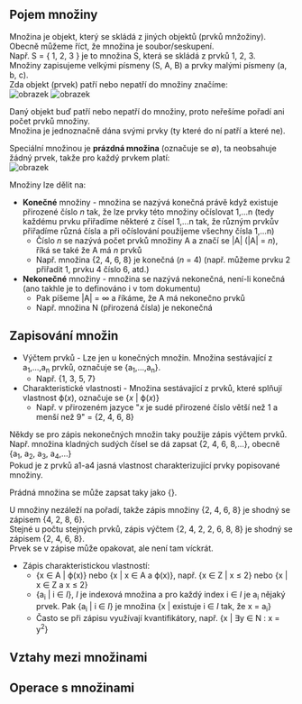 ## Pojem množiny
Množina je objekt, který se skládá z jiných objektů (prvků mnžožiny).\
Obecně můžeme říct, že množina je soubor/seskupení.\
Např. S = { 1, 2, 3 } je to množina S, která se skládá z prvků 1, 2, 3.\
Množiny zapisujeme velkými písmeny (S, A, B) a prvky malými písmeny (a, b, c).\
Zda objekt (prvek) patří nebo nepatří do množiny značíme:\
![obrazek](https://github.com/Rexpes/upol_matros/assets/84129869/cb8c839c-75a4-432d-9604-dd297fbf9c10)
![obrazek](https://github.com/Rexpes/upol_matros/assets/84129869/e71c89bc-3fdb-4753-8525-c028f1241d72)

Daný objekt buď patří nebo nepatří do množiny, proto neřešíme pořadí ani počet prvků množiny.\
Množina je jednoznačně dána svými prvky (ty které do ní patří a které ne).

Speciální množinou je **prázdná množina** (označuje se ∅), ta neobsahuje žádný prvek, takže pro každý prvkem platí:\
![obrazek](https://github.com/Rexpes/upol_matros/assets/84129869/e847e770-b314-4e81-98f2-39663953b37f)

Množiny lze dělit na:
- **Konečné** množiny - množina se nazývá konečná právě když existuje přirozené číslo *n* tak, že lze prvky této množiny očíslovat 1,...n
(tedy každému prvku přiřadíme některé z čísel 1,...n tak, že různým prvkův přiřadíme různá čísla a při očíslování použijeme všechny čísla 1,...n)
  - Číslo *n* se nazývá počet prvků množiny A a značí se |A| (|A| = *n*), říká se také že A má *n* prvků
  - Např. množina {2, 4, 6, 8} je konečná (*n* = 4) (např. můžeme prvku 2 přiřadit 1, prvku 4 číslo 6, atd.)
- **Nekonečné** množiny - množina se nazývá nekonečná, není-li konečná (ano takhle je to definováno i v tom dokumentu)
  - Pak píšeme |A| = ∞ a říkáme, že A má nekonečno prvků
  - Např. množina N (přirozená čísla) je nekonečná

## Zapisování množin
- Výčtem prvků - Lze jen u konečných množin. Množina sestávající z a<sub>1</sub>,...,a<sub>n</sub> prvků, označuje se {a<sub>1</sub>,...,a<sub>n</sub>}.
  - Např. {1, 3, 5, 7}
- Charakteristické vlastnosti - Množina sestávající z prvků, které splňují vlastnost ϕ(*x*), označuje se {*x* | ϕ(*x*)}
  - Např. v přirozeném jazyce "*x* je sudé přirozené číslo větší než 1 a menší než 9" = {2, 4, 6, 8}

Někdy se pro zápis nekonečných množin taky použije zápis výčtem prvků.\
Např. množina kladných sudých čísel se dá zapsat {2, 4, 6, 8,...}, obecně {a<sub>1</sub>, a<sub>2</sub>, a<sub>3</sub>, a<sub>4</sub>,...}\
Pokud je z prvků a1-a4 jasná vlastnost charakterizující prvky popisované množiny.

Prádná množina se může zapsat taky jako {}.

U množiny nezáleží na pořadí, takže zápis množiny {2, 4, 6, 8} je shodný se zápisem {4, 2, 8, 6}.\
Stejné u počtu stejných prvků, zápis výčtem {2, 4, 2, 2, 6, 8, 8} je shodný se zápisem {2, 4, 6, 8}.\
Prvek se v zápise může opakovat, ale není tam víckrát. 

- Zápis charakteristickou vlastností:
  - {x ∈ A | ϕ(x)} nebo {x | x ∈ A a ϕ(x)}, např. {x ∈ Z | x ≤ 2} nebo {x | x ∈ Z a x ≤ 2}
  - {a<sub>i</sub> | i ∈ *I*}, *I* je indexová množina a pro každý index i ∈ *I* je a<sub>i</sub> nějaký prvek. Pak {a<sub>i</sub> | i ∈ *I*} je množina {x | existuje i ∈ *I* tak, že x = a<sub>i</sub>}
  - Často se při zápisu využívají kvantifikátory, např. {x | ∃y ∈ N : x = y<sup>2</sup>}

## Vztahy mezi množinami

## Operace s množinami
